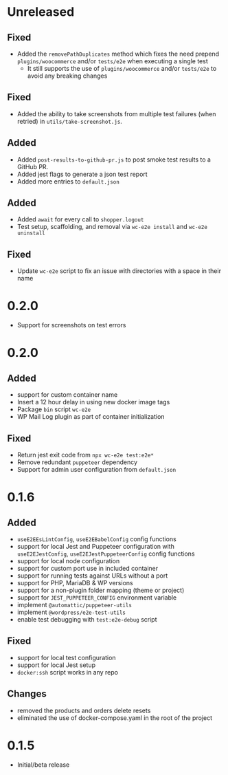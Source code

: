 # Unreleased

## Fixed

- Added the `removePathDuplicates` method which fixes the need prepend `plugins/woocommerce` and/or `tests/e2e` when executing a single test
  - It still supports the use of `plugins/woocommerce` and/or `tests/e2e` to avoid any breaking changes

## Fixed

- Added the ability to take screenshots from multiple test failures (when retried) in `utils/take-screenshot.js`.

## Added

- Added `post-results-to-github-pr.js` to post smoke test results to a GitHub PR.
- Added jest flags to generate a json test report
- Added more entries to `default.json`

## Added

- Added `await` for every call to `shopper.logout`
- Test setup, scaffolding, and removal via `wc-e2e install` and `wc-e2e uninstall`

## Fixed

- Update `wc-e2e` script to fix an issue with directories with a space in their name

# 0.2.0

- Support for screenshots on test errors

# 0.2.0

## Added

- support for custom container name
- Insert a 12 hour delay in using new docker image tags
- Package `bin` script `wc-e2e`
- WP Mail Log plugin as part of container initialization

## Fixed

- Return jest exit code from `npx wc-e2e test:e2e*`
- Remove redundant `puppeteer` dependency
- Support for admin user configuration from `default.json`

# 0.1.6

## Added

- `useE2EEsLintConfig`, `useE2EBabelConfig` config functions
- support for local Jest and Puppeteer configuration with `useE2EJestConfig`, `useE2EJestPuppeteerConfig` config functions
- support for local node configuration
- support for custom port use in included container
- support for running tests against URLs without a port
- support for PHP, MariaDB & WP versions
- support for a non-plugin folder mapping (theme or project)
- support for `JEST_PUPPETEER_CONFIG` environment variable
- implement `@automattic/puppeteer-utils`
- implement `@wordpress/e2e-test-utils`
- enable test debugging with `test:e2e-debug` script

## Fixed

- support for local test configuration 
- support for local Jest setup
- `docker:ssh` script works in any repo

## Changes

- removed the products and orders delete resets
- eliminated the use of docker-compose.yaml in the root of the project

# 0.1.5

- Initial/beta release
